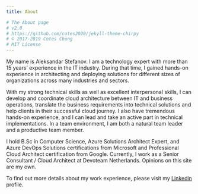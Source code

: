 ```yaml
---
title: About

# The About page
# v2.0
# https://github.com/cotes2020/jekyll-theme-chirpy
# © 2017-2019 Cotes Chung
# MIT License
---
```

My name is Aleksandar Stefanov. I am a technology expert with more than 15 years’ experience in the IT industry. During that time, I gained hands-on experience in architecting and deploying solutions for different sizes of organizations across many industries and sectors. 

With my strong technical skills as well as excellent interpersonal skills, I can develop and coordinate cloud architecture between IT and business operations, translate the business requirements into technical solutions and help clients in their successful cloud journey. I also have tremendous hands-on experience, and I can lead and take an active part in technical implementations. In a team environment, I am both a natural team leader and a productive team member.

I hold B.Sc in Computer Science, Azure Solutions Architect Expert, and Azure DevOps Solutions certifications from Microsoft and Professional Cloud Architect certification from Google.
Currently, I work as a Senior Consultant / Cloud Architect at Devoteam Netherlands. Opinions on this site are my own.

To find out more details about my work experience, please visit my [Linkedin](https://www.linkedin.com/in/aleksandarstefanov/) profile.